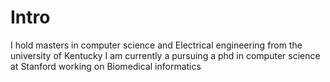 # Intro  
I hold masters in computer science and Electrical engineering from the university of Kentucky
I am currently a pursuing a phd in computer science at Stanford working on Biomedical informatics

